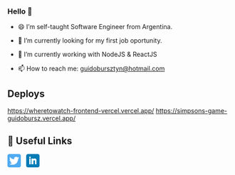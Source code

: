 
### Hello 👋

- 😄 I’m self-taught Software Engineer from Argentina.
- 🤔 I’m currently looking for my first job oportunity.
- 🔭 I’m currently working with NodeJS & ReactJS

- 📫 How to reach me: guidobursztyn@hotmail.com

## Deploys
https://wheretowatch-frontend-vercel.vercel.app/
https://simpsons-game-guidobursz.vercel.app/

## 📇 Useful Links

<p align='left'>
<a href="https://twitter.com/guidobursz"><img height="30" src="https://github.com/guidobursz/guidobursz/raw/main/twitter.png?raw=true"></a>&nbsp;&nbsp;
<a href="https://www.linkedin.com/in/guido-bursztyn/"><img height="30" src="https://github.com/guidobursz/guidobursz/raw/main/linkedin.png?raw=true"></a>&nbsp;&nbsp;
</p>
